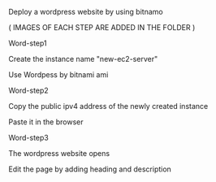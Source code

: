 Deploy a wordpress website by using bitnamo


( IMAGES OF EACH STEP ARE ADDED IN THE FOLDER )

Word-step1


Create the instance name "new-ec2-server"


Use Wordpess by bitnami ami 

Word-step2


Copy the public ipv4 address of the newly created instance


Paste it in the browser

Word-step3


The wordpress website opens


Edit the page by adding heading and description
